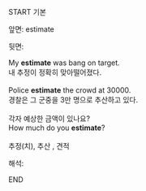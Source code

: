 START
기본

앞면:
estimate


뒷면:
<div>My <strong>estimate</strong> was bang on target. </div><div><div>내 추정이 정확히 맞아떨어졌다.<br><br><div>Police <strong>estimate</strong> the crowd at 30000. </div><div><div>경찰은 그 군중을 3만 명으로 추산하고 있다.<br><br><div><div>각자 예상한 금액이 있나요?</div></div><div><div>How much do you <strong>estimate</strong>? <br><br><div><div>추정(치), 추산 , 견적</div></div></div></div></div></div></div></div>


해석:

END